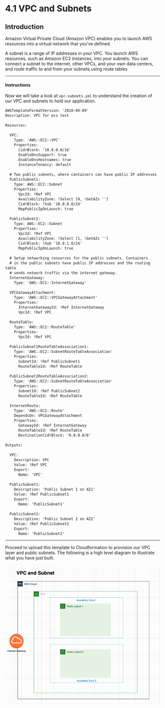 # 4.1 VPC and Subnets

## Introduction

Amazon Virtual Private Cloud (Amazon VPC) enables you to launch AWS resources into a virtual network that you've defined.

A subnet is a range of IP addresses in your VPC. You launch AWS resources, such as Amazon EC2 instances, into your subnets. You can connect a subnet to the internet, other VPCs, and your own data centers, and route traffic to and from your subnets using route tables

---
#### Instructions

Now we will take a look at `vpc-subnets.yml` to understand the creation of our VPC and subnets to hold our application.

```
AWSTemplateFormatVersion: '2010-09-09'
Description: VPC for ecs test

Resources:

  VPC:
    Type: 'AWS::EC2::VPC'
    Properties:
      CidrBlock: '10.0.0.0/16'
      EnableDnsSupport: true
      EnableDnsHostnames: true
      InstanceTenancy: default
  
  # Two public subnets, where containers can have public IP addresses
  PublicSubnet1:
    Type: AWS::EC2::Subnet
    Properties:
      VpcId: !Ref VPC
      AvailabilityZone: !Select [0, !GetAZs '']
      CidrBlock: !Sub '10.0.0.0/24'
      MapPublicIpOnLaunch: true

  PublicSubnet2:
    Type: AWS::EC2::Subnet
    Properties:
      VpcId: !Ref VPC
      AvailabilityZone: !Select [1, !GetAZs '']
      CidrBlock: !Sub '10.0.1.0/24'
      MapPublicIpOnLaunch: true

  # Setup networking resources for the public subnets. Containers
  # in the public subnets have public IP addresses and the routing table
  # sends network traffic via the internet gateway.
  InternetGateway:
    Type: 'AWS::EC2::InternetGateway'

  VPCGatewayAttachment:
    Type: 'AWS::EC2::VPCGatewayAttachment'
    Properties:
      InternetGatewayId: !Ref InternetGateway
      VpcId: !Ref VPC
  
  RouteTable:
    Type: 'AWS::EC2::RouteTable'
    Properties:
      VpcId: !Ref VPC
  
  PublicSubnet1RouteTableAssociation1:
    Type: 'AWS::EC2::SubnetRouteTableAssociation'
    Properties:
      SubnetId: !Ref PublicSubnet1
      RouteTableId: !Ref RouteTable
  
  PublicSubnet2RouteTableAssociation2:
    Type: 'AWS::EC2::SubnetRouteTableAssociation'
    Properties:
      SubnetId: !Ref PublicSubnet2
      RouteTableId: !Ref RouteTable
  
  InternetRoute:
    Type: 'AWS::EC2::Route'
    DependsOn: VPCGatewayAttachment
    Properties:
      GatewayId: !Ref InternetGateway
      RouteTableId: !Ref RouteTable
      DestinationCidrBlock: '0.0.0.0/0'

Outputs:

  VPC:
    Description: VPC
    Value: !Ref VPC
    Export:
      Name: 'VPC'
  
  PublicSubnet1:
    Description: 'Public Subnet 1 on AZ1'
    Value: !Ref PublicSubnet1
    Export:
      Name: 'PublicSubnet1'
  
  PublicSubnet2:
    Description: 'Public Subnet 2 on AZ2'
    Value: !Ref PublicSubnet2
    Export:
      Name: 'PublicSubnet2'
```
---

Proceed to upload this template to Cloudformation to provision our VPC layer and public subnets. The following is a high level diagram to illustrate what you have just built.

![vpc-subnet](../../static/img/vpc-subnets.png)
